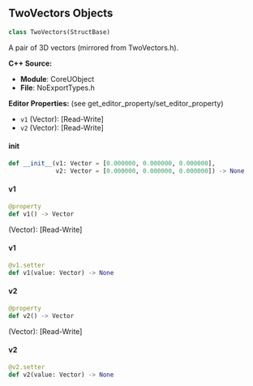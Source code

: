 ## TwoVectors Objects

```python
class TwoVectors(StructBase)
```

A pair of 3D vectors (mirrored from TwoVectors.h).

**C++ Source:**

- **Module**: CoreUObject
- **File**: NoExportTypes.h

**Editor Properties:** (see get_editor_property/set_editor_property)

- ``v1`` (Vector):  [Read-Write]
- ``v2`` (Vector):  [Read-Write]

<a id="unreal.TwoVectors.__init__"></a>

#### __init__

```python
def __init__(v1: Vector = [0.000000, 0.000000, 0.000000],
             v2: Vector = [0.000000, 0.000000, 0.000000]) -> None
```

<a id="unreal.TwoVectors.v1"></a>

#### v1

```python
@property
def v1() -> Vector
```

(Vector):  [Read-Write]

<a id="unreal.TwoVectors.v1"></a>

#### v1

```python
@v1.setter
def v1(value: Vector) -> None
```

<a id="unreal.TwoVectors.v2"></a>

#### v2

```python
@property
def v2() -> Vector
```

(Vector):  [Read-Write]

<a id="unreal.TwoVectors.v2"></a>

#### v2

```python
@v2.setter
def v2(value: Vector) -> None
```

<a id="unreal.InterpCurvePointVector"></a>